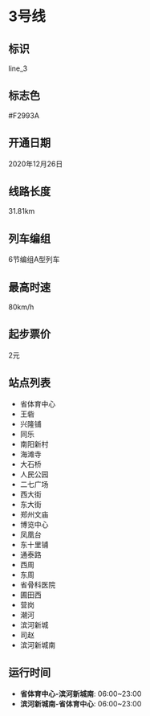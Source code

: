 # 3号线

## 标识

line_3

## 标志色

#F2993A

## 开通日期

2020年12月26日

## 线路长度

31.81km

## 列车编组

6节编组A型列车

## 最高时速

80km/h

## 起步票价

2元

## 站点列表

- 省体育中心
- 王砦
- 兴隆铺
- 同乐
- 南阳新村
- 海滩寺
- 大石桥
- 人民公园
- 二七广场
- 西大街
- 东大街
- 郑州文庙
- 博览中心
- 凤凰台
- 东十里铺
- 通泰路
- 西周
- 东周
- 省骨科医院
- 圃田西
- 营岗
- 潮河
- 滨河新城
- 司赵
- 滨河新城南

## 运行时间

- **省体育中心-滨河新城南**: 06:00~23:00
- **滨河新城南-省体育中心**: 06:00~23:00